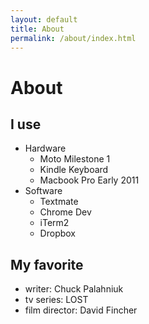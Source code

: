 ```yaml
---
layout: default
title: About
permalink: /about/index.html
---
```


About
=====

I use
------
* Hardware
    * Moto Milestone 1
    * Kindle Keyboard
    * Macbook Pro Early 2011
* Software
    * Textmate
    * Chrome Dev
    * iTerm2
    * Dropbox

My favorite
---------------
* writer: Chuck Palahniuk
* tv series: LOST
* film director: David Fincher
